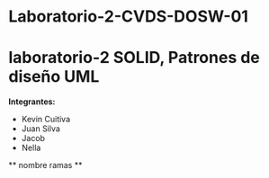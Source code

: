 # Laboratorio-2-CVDS-DOSW-01

# laboratorio-2 SOLID, Patrones de diseño UML
**Integrantes:**
- Kevin Cuitiva
- Juan Silva
- Jacob
- Nella

** nombre ramas **